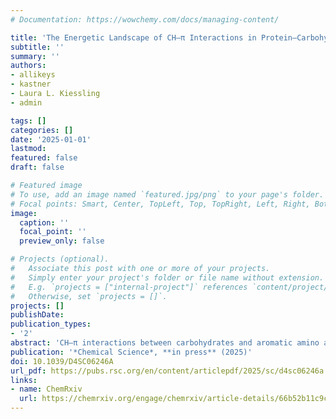 ```yaml
---
# Documentation: https://wowchemy.com/docs/managing-content/

title: 'The Energetic Landscape of CH–π Interactions in Protein–Carbohydrate Binding' 
subtitle: ''
summary: ''
authors:
- allikeys
- kastner
- Laura L. Kiessling
- admin

tags: []
categories: []
date: '2025-01-01'
lastmod: 
featured: false
draft: false

# Featured image
# To use, add an image named `featured.jpg/png` to your page's folder.
# Focal points: Smart, Center, TopLeft, Top, TopRight, Left, Right, BottomLeft, Bottom, BottomRight.
image:
  caption: ''
  focal_point: ''
  preview_only: false

# Projects (optional).
#   Associate this post with one or more of your projects.
#   Simply enter your project's folder or file name without extension.
#   E.g. `projects = ["internal-project"]` references `content/project/deep-learning/index.md`.
#   Otherwise, set `projects = []`.
projects: []
publishDate: 
publication_types:
- '2'
abstract: 'CH–π interactions between carbohydrates and aromatic amino acids play an essential role in biological systems that span all domains of life. Quantifying the strength and importance of these CH–π interactions is challenging because these interactions involve several atoms and can exist in many distinct orientations. To identify an orientational landscape of CH–π interactions, we constructed a dataset of close contacts formed between beta-D-galactose residues and the aromatic amino acids, tryptophan, tyrosine, and phenylalanine, across crystallographic structures deposited in the Protein Data Bank. We carried out quantum mechanical calculations to quantify their interaction strengths. The data indicate that tryptophan-containing CH–π interactions have more favorable interaction energies than those formed by tyrosine or phenylalanine. The energetic differences between these amino acids are caused by the aromatic ring system electronics and size. We use individual distance and angle features to train random forest models to successfully predict the first-principles computed energetics of CH–π interactions. Using insights from our models, we define a tradeoff in CH–π interaction strength arising from the proximity of galactose carbons 1 and 2 versus carbons 4 and 6 to the aromatic amino acid. Our work demonstrates that a feature of CH–π stacking interactions is that numerous orientations allow for highly favorable interaction strengths.'
publication: '*Chemical Science*, **in press** (2025)'
doi: 10.1039/D4SC06246A
url_pdf: https://pubs.rsc.org/en/content/articlepdf/2025/sc/d4sc06246a
links:
- name: ChemRxiv
  url: https://chemrxiv.org/engage/chemrxiv/article-details/66b52b11c9c6a5c07a87f4cb
---
```

